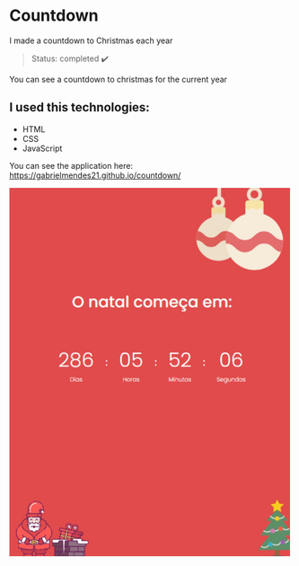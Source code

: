 # Countdown

I made a countdown to Christmas each year

> Status: completed ✔️

You can see a countdown to christmas for the current year

## I used this technologies:
* HTML
* CSS
* JavaScript

You can see the application here: <a href="https://gabrielmendes21.github.io/countdown/">https://gabrielmendes21.github.io/countdown/</a>

<img src="https://github.com/gabrielMendes21/countdown/blob/main/assets/readme-christmas-example-image.jpg?raw=true" alt="Site image" width="500">

